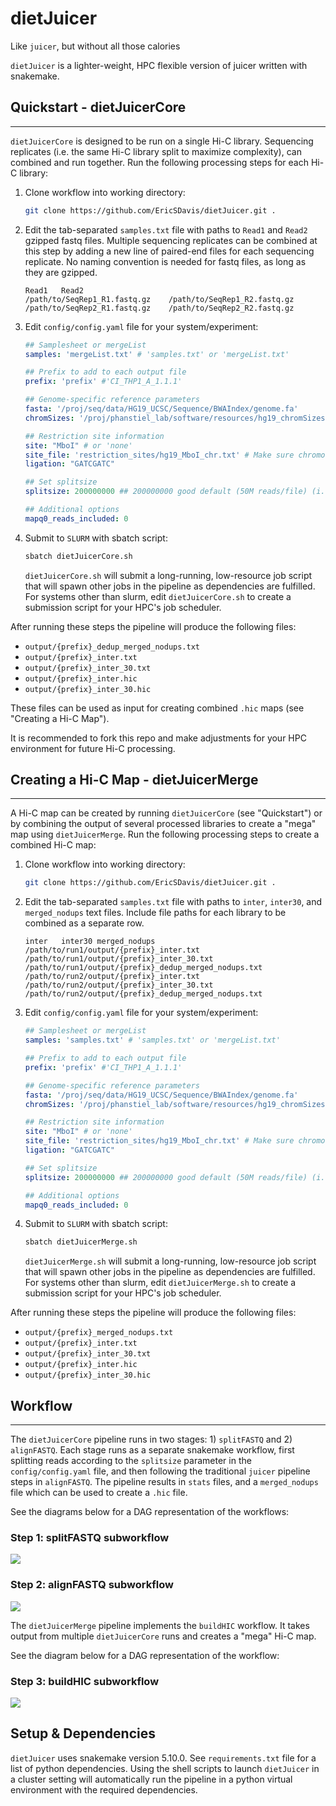# dietJuicer

Like `juicer`, but without all those calories

`dietJuicer` is a lighter-weight, HPC flexible version of juicer written with snakemake.


## Quickstart - dietJuicerCore
-----------------------------------

`dietJuicerCore` is designed to be run on a single Hi-C library. Sequencing replicates (i.e. the same Hi-C library split to maximize complexity), can combined and run together. Run the following processing steps for each Hi-C library:

1. Clone workflow into working directory:

    ```bash
    git clone https://github.com/EricSDavis/dietJuicer.git .
    ```

2. Edit the tab-separated `samples.txt` file with paths to `Read1` and `Read2` gzipped fastq files. Multiple sequencing replicates can be combined at this step by adding a new line of paired-end files for each sequencing replicate. No naming convention is needed for fastq files, as long as they are gzipped.

    ```
    Read1   Read2
    /path/to/SeqRep1_R1.fastq.gz    /path/to/SeqRep1_R2.fastq.gz   
    /path/to/SeqRep2_R1.fastq.gz    /path/to/SeqRep2_R2.fastq.gz
    ```

3. Edit `config/config.yaml` file for your system/experiment:

    ```yaml
    ## Samplesheet or mergeList
    samples: 'mergeList.txt' # 'samples.txt' or 'mergeList.txt'

    ## Prefix to add to each output file
    prefix: 'prefix' #'CI_THP1_A_1.1.1'

    ## Genome-specific reference parameters
    fasta: '/proj/seq/data/HG19_UCSC/Sequence/BWAIndex/genome.fa' 
    chromSizes: '/proj/phanstiel_lab/software/resources/hg19_chromSizes.txt'

    ## Restriction site information
    site: "MboI" # or 'none'
    site_file: 'restriction_sites/hg19_MboI_chr.txt' # Make sure chromosomes match bwa index chromosomes (i.e. both start with "chr")
    ligation: "GATCGATC"

    ## Set splitsize
    splitsize: 200000000 ## 200000000 good default (50M reads/file) (i.e. 4000000 = 1M reads/file) 

    ## Additional options
    mapq0_reads_included: 0
    ```

4. Submit to `SLURM` with sbatch script:

    ```bash
    sbatch dietJuicerCore.sh
    ```

    `dietJuicerCore.sh` will submit a long-running, low-resource job script that will spawn other jobs in the pipeline as dependencies are fulfilled. For systems other than slurm, edit `dietJuicerCore.sh` to create a submission script for your HPC's job scheduler.

After running these steps the pipeline will produce the following files:
- `output/{prefix}_dedup_merged_nodups.txt`
- `output/{prefix}_inter.txt`
- `output/{prefix}_inter_30.txt`
- `output/{prefix}_inter.hic`
- `output/{prefix}_inter_30.hic`


These files can be used as input for creating combined `.hic` maps (see "Creating a Hi-C Map").

It is recommended to fork this repo and make adjustments for your HPC environment for future Hi-C processing.

## Creating a Hi-C Map - dietJuicerMerge
------------------------

A Hi-C map can be created by running `dietJuicerCore` (see "Quickstart") or by combining the output of several processed libraries to create a "mega" map using `dietJuicerMerge`. Run the following processing steps to create a combined Hi-C map:

1. Clone workflow into working directory:

    ```bash
    git clone https://github.com/EricSDavis/dietJuicer.git .
    ```

2. Edit the tab-separated `samples.txt` file with paths to `inter`, `inter30`, and `merged_nodups` text files. Include file paths for each library to be combined as a separate row.

    ```
    inter   inter30 merged_nodups
    /path/to/run1/output/{prefix}_inter.txt /path/to/run1/output/{prefix}_inter_30.txt  /path/to/run1/output/{prefix}_dedup_merged_nodups.txt
    /path/to/run2/output/{prefix}_inter.txt /path/to/run2/output/{prefix}_inter_30.txt  /path/to/run2/output/{prefix}_dedup_merged_nodups.txt
    ```

3. Edit `config/config.yaml` file for your system/experiment:

    ```yaml
    ## Samplesheet or mergeList
    samples: 'samples.txt' # 'samples.txt' or 'mergeList.txt'

    ## Prefix to add to each output file
    prefix: 'prefix' #'CI_THP1_A_1.1.1'

    ## Genome-specific reference parameters
    fasta: '/proj/seq/data/HG19_UCSC/Sequence/BWAIndex/genome.fa' 
    chromSizes: '/proj/phanstiel_lab/software/resources/hg19_chromSizes.txt'

    ## Restriction site information
    site: "MboI" # or 'none'
    site_file: 'restriction_sites/hg19_MboI_chr.txt' # Make sure chromosomes match bwa index chromosomes (i.e. both start with "chr")
    ligation: "GATCGATC"

    ## Set splitsize
    splitsize: 200000000 ## 200000000 good default (50M reads/file) (i.e. 4000000 = 1M reads/file) 

    ## Additional options
    mapq0_reads_included: 0
    ```

4. Submit to `SLURM` with sbatch script:

    ```bash
    sbatch dietJuicerMerge.sh
    ```

    `dietJuicerMerge.sh` will submit a long-running, low-resource job script that will spawn other jobs in the pipeline as dependencies are fulfilled. For systems other than slurm, edit `dietJuicerMerge.sh` to create a submission script for your HPC's job scheduler.

After running these steps the pipeline will produce the following files:
- `output/{prefix}_merged_nodups.txt`
- `output/{prefix}_inter.txt`
- `output/{prefix}_inter_30.txt`
- `output/{prefix}_inter.hic`
- `output/{prefix}_inter_30.hic`


## Workflow
------------------------

The `dietJuicerCore` pipeline runs in two stages: 1) `splitFASTQ` and 2) `alignFASTQ`. Each stage runs as a separate snakemake workflow, first splitting reads according to the `splitsize` parameter in the `config/config.yaml` file, and then following the traditional `juicer` pipeline steps in `alignFASTQ`. The pipeline results in `stats` files, and a `merged_nodups` file which can be used to create a `.hic` file.

See the diagrams below for a DAG representation of the workflows:

### Step 1: splitFASTQ subworkflow

![](img/splitFASTQdag.png)


### Step 2: alignFASTQ subworkflow

![](img/alignFASTQdag.png)


The `dietJuicerMerge` pipeline implements the `buildHIC` workflow. It takes output from multiple `dietJuicerCore` runs and creates a "mega" Hi-C map.

See the diagram below for a DAG representation of the workflow:

### Step 3: buildHIC subworkflow

![](img/buildHICdag.png)


## Setup & Dependencies

`dietJuicer` uses snakemake version 5.10.0. See `requirements.txt` file for a list of python dependencies. Using the shell scripts to launch `dietJuicer` in a cluster setting will automatically run the pipeline in a python virtual environment with the required dependencies.